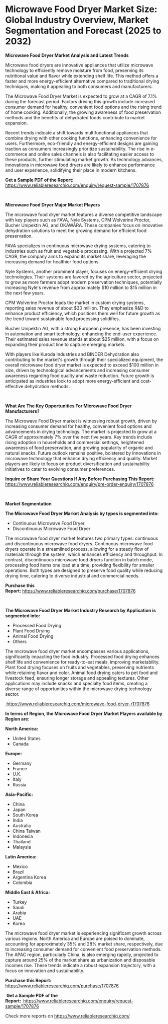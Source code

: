 <p><h1>Microwave Food Dryer Market Size: Global Industry Overview, Market Segmentation and Forecast (2025 to 2032)</h1></p><p><strong>Microwave Food Dryer Market Analysis and Latest Trends</strong></p>
<p><p>Microwave food dryers are innovative appliances that utilize microwave technology to efficiently remove moisture from food, preserving its nutritional value and flavor while extending shelf life. This method offers a faster and more energy-efficient alternative compared to traditional drying techniques, making it appealing to both consumers and manufacturers.</p><p>The Microwave Food Dryer Market is expected to grow at a CAGR of 7.1% during the forecast period. Factors driving this growth include increased consumer demand for healthy, convenient food options and the rising trend of home cooking. Additionally, the growing awareness of food preservation methods and the benefits of dehydrated foods contribute to market expansion.</p><p>Recent trends indicate a shift towards multifunctional appliances that combine drying with other cooking functions, enhancing convenience for users. Furthermore, eco-friendly and energy-efficient designs are gaining traction as consumers increasingly prioritize sustainability. The rise in e-commerce and online sales channels is also facilitating easier access to these products, further stimulating market growth. As technology advances, innovations in microwave food dryers are likely to enhance performance and user experience, solidifying their place in modern kitchens.</p></p>
<p><strong>Get a Sample PDF of the Report:&nbsp;</strong> <a href="https://www.reliableresearchiq.com/enquiry/request-sample/1707876?utm_campaign=3352&utm_medium=2&utm_source=Github&utm_content=ia&utm_term=08042025&utm_id=microwave-food-dryer">https://www.reliableresearchiq.com/enquiry/request-sample/1707876</a></p>
<p>&nbsp;</p>
<p><strong>Microwave Food Dryer Major Market Players</strong></p>
<p><p>The microwave food dryer market features a diverse competitive landscape with key players such as FAVA, Nyle Systems, CPM Wolverine Proctor, Bucher Unipektin AG, and OKAWARA. These companies focus on innovative dehydration solutions to meet the growing demand for efficient food preservation.</p><p>FAVA specializes in continuous microwave drying systems, catering to industries such as fruit and vegetable processing. With a projected 7% CAGR, the company aims to expand its market share, leveraging the increasing demand for healthier food options.</p><p>Nyle Systems, another prominent player, focuses on energy-efficient drying technologies. Their systems are favored by the agriculture sector, projected to grow as more farmers adopt modern preservation techniques, potentially increasing Nyle's revenue from approximately $10 million to $15 million in the next few years.</p><p>CPM Wolverine Proctor leads the market in custom drying systems, reporting sales revenue of about $30 million. They emphasize R&D to enhance product efficiency, which positions them well for future growth as the trend toward sustainable food processing solidifies.</p><p>Bucher Unipektin AG, with a strong European presence, has been investing in automation and smart technology, enhancing the end-user experience. Their estimated sales revenue stands at about $25 million, with a focus on expanding their product line to capture emerging markets.</p><p>With players like Kuroda Industries and BINDER Dehydration also contributing to the market's growth through their specialized equipment, the overall microwave food dryer market is expected to exceed $100 million in size, driven by technological advancements and increasing consumer awareness regarding food quality and waste reduction. Future growth is anticipated as industries look to adopt more energy-efficient and cost-effective dehydration methods.</p></p>
<p>&nbsp;</p>
<p><strong>What Are The Key Opportunities For Microwave Food Dryer Manufacturers?</strong></p>
<p><p>The Microwave Food Dryer market is witnessing robust growth, driven by increasing consumer demand for healthy, convenient food options and advancements in drying technology. The market is projected to grow at a CAGR of approximately 7% over the next five years. Key trends include rising adoption in households and commercial settings, heightened awareness of food preservation, and growing popularity of organic and natural snacks. Future outlook remains positive, bolstered by innovations in microwave technology that enhance drying efficiency and quality. Market players are likely to focus on product diversification and sustainability initiatives to cater to evolving consumer preferences.</p></p>
<p><strong>Inquire or Share Your Questions If Any Before Purchasing This Report:</strong> <a href="https://www.reliableresearchiq.com/enquiry/pre-order-enquiry/1707876?utm_campaign=3352&utm_medium=2&utm_source=Github&utm_content=ia&utm_term=08042025&utm_id=microwave-food-dryer">https://www.reliableresearchiq.com/enquiry/pre-order-enquiry/1707876</a></p>
<p>&nbsp;</p>
<p><strong>Market Segmentation</strong></p>
<p><strong>The Microwave Food Dryer Market Analysis by types is segmented into:</strong></p>
<p><ul><li>Continuous Microwave Food Dryer</li><li>Discontinuous Microwave Food Dryer</li></ul></p>
<p><p>The microwave food dryer market features two primary types: continuous and discontinuous microwave food dryers. Continuous microwave food dryers operate in a streamlined process, allowing for a steady flow of materials through the system, which enhances efficiency and throughput. In contrast, discontinuous microwave food dryers function in batch mode, processing food items one load at a time, providing flexibility for smaller operations. Both types are designed to preserve food quality while reducing drying time, catering to diverse industrial and commercial needs.</p></p>
<p><strong>Purchase this Report:&nbsp;</strong><a href="https://www.reliableresearchiq.com/purchase/1707876?utm_campaign=3352&utm_medium=2&utm_source=Github&utm_content=ia&utm_term=08042025&utm_id=microwave-food-dryer">https://www.reliableresearchiq.com/purchase/1707876</a></p>
<p>&nbsp;</p>
<p><strong>The Microwave Food Dryer Market Industry Research by Application is segmented into:</strong></p>
<p><ul><li>Processed Food Drying</li><li>Plant Food Drying</li><li>Animal Food Drying</li><li>Others</li></ul></p>
<p><p>The microwave food dryer market encompasses various applications, significantly impacting the food industry. Processed food drying enhances shelf life and convenience for ready-to-eat meals, improving marketability. Plant food drying focuses on fruits and vegetables, preserving nutrients while retaining flavor and color. Animal food drying caters to pet food and livestock feed, ensuring longer storage and appealing textures. Other applications may include snacks and specialty food items, creating a diverse range of opportunities within the microwave drying technology sector.</p></p>
<p><a href="https://www.reliableresearchiq.com/microwave-food-dryer-r1707876?utm_campaign=3352&utm_medium=2&utm_source=Github&utm_content=ia&utm_term=08042025&utm_id=microwave-food-dryer">&nbsp;https://www.reliableresearchiq.com/microwave-food-dryer-r1707876</a></p>
<p><strong>In terms of Region, the Microwave Food Dryer Market Players available by Region are:</strong></p>
<p>
    <p> <strong> North America: </strong>
        <ul>
            <li>United States</li>
            <li>Canada</li>
        </ul>
        </p> 
    <p> <strong> Europe: </strong>
        <ul>
            <li>Germany</li>
            <li>France</li>
            <li>U.K.</li>
            <li>Italy</li>
            <li>Russia</li>
        </ul>
        </p> 
    <p> <strong> Asia-Pacific: </strong>
        <ul>
            <li>China</li>
            <li>Japan</li>
            <li>South Korea</li>
            <li>India</li>
            <li>Australia</li>
            <li>China Taiwan</li>
            <li>Indonesia</li>
            <li>Thailand</li>
            <li>Malaysia</li>
        </ul>
        </p> 
    <p> <strong> Latin America: </strong>
        <ul>
            <li>Mexico</li>
            <li>Brazil</li>
            <li>Argentina Korea</li>
            <li>Colombia</li>
        </ul>
        </p> 
    <p> <strong> Middle East & Africa: </strong>
        <ul>
            <li>Turkey</li>
            <li>Saudi</li>
            <li>Arabia</li>
            <li>UAE</li>
            <li>Korea</li>
        </ul>
    </p>
    </p>
<p><p>The microwave food dryer market is experiencing significant growth across various regions. North America and Europe are poised to dominate, accounting for approximately 35% and 28% market share, respectively, due to increasing consumer demand for convenient food preservation methods. The APAC region, particularly China, is also emerging rapidly, projected to capture around 25% of the market share as urbanization and disposable incomes rise. These trends indicate a robust expansion trajectory, with a focus on innovation and sustainability.</p></p>
<p><strong>Purchase this Report: </strong><a href="https://www.reliableresearchiq.com/purchase/1707876?utm_campaign=3352&utm_medium=2&utm_source=Github&utm_content=ia&utm_term=08042025&utm_id=microwave-food-dryer">https://www.reliableresearchiq.com/purchase/1707876</a></p>
<p>&nbsp;<strong>Get a Sample PDF of the Report:&nbsp;&nbsp;</strong><a href="https://www.reliableresearchiq.com/enquiry/request-sample/1707876?utm_campaign=3352&utm_medium=2&utm_source=Github&utm_content=ia&utm_term=08042025&utm_id=microwave-food-dryer">https://www.reliableresearchiq.com/enquiry/request-sample/1707876</a></p>
<p><strong></strong></p>
<p>Check more reports on <a href="https://www.reliableresearchiq.com/?utm_campaign=3352&utm_medium=2&utm_source=Github&utm_content=ia&utm_term=08042025&utm_id=microwave-food-dryer">https://www.reliableresearchiq.com/</a></p>